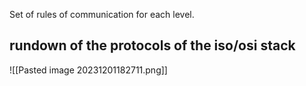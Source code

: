 Set of rules of communication for each level.

## rundown of the protocols of the iso/osi stack
![[Pasted image 20231201182711.png]]

